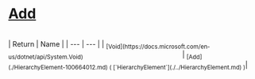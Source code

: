 # [Add](./HierarchyElement-100664012.md)


<br>
| Return | Name | 
| --- | --- | 
| <sub>[Void](https://docs.microsoft.com/en-us/dotnet/api/System.Void)</sub><img width=200/>| <sub>[Add](./HierarchyElement-100664012.md) ( [`HierarchyElement`](./../HierarchyElement.md) )</sub>| <br>


